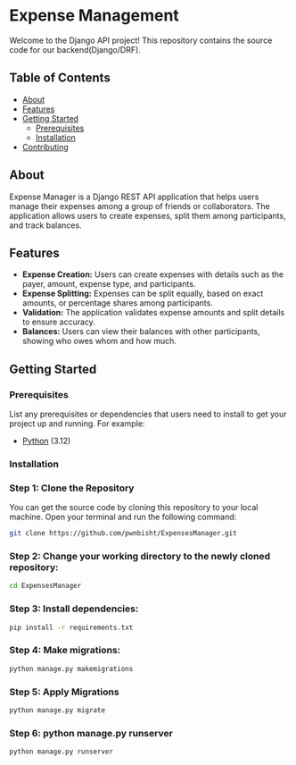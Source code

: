 # Expense Management

Welcome to the Django API project! This repository contains the source code for our backend(Django/DRF).

## Table of Contents

- [About](#about)
- [Features](#features)
- [Getting Started](#getting-started)
  - [Prerequisites](#prerequisites)
  - [Installation](#installation)
- [Contributing](#contributing)
  
## About
Expense Manager is a Django REST API application that helps users manage their expenses among a group of friends or collaborators. The application allows users to create expenses, split them among participants, and track balances.

## Features
- **Expense Creation:** Users can create expenses with details such as the payer, amount, expense type, and participants.
- **Expense Splitting:** Expenses can be split equally, based on exact amounts, or percentage shares among participants.
- **Validation:** The application validates expense amounts and split details to ensure accuracy.
- **Balances:** Users can view their balances with other participants, showing who owes whom and how much.

## Getting Started

### Prerequisites

List any prerequisites or dependencies that users need to install to get your project up and running. For example:
- [Python](https://www.python.org/downloads/) (3.12)

### Installation

### Step 1: Clone the Repository

You can get the source code by cloning this repository to your local machine. Open your terminal and run the following command:
```bash
git clone https://github.com/pwnbisht/ExpensesManager.git
```
### Step 2: Change your working directory to the newly cloned repository:
```bash
cd ExpensesManager
```
### Step 3: Install dependencies:
```bash
pip install -r requirements.txt
```
### Step 4: Make migrations:
```bash
python manage.py makemigrations
```
### Step 5: Apply Migrations
```bash
python manage.py migrate
```
### Step 6: python manage.py runserver
```bash
python manage.py runserver
```
